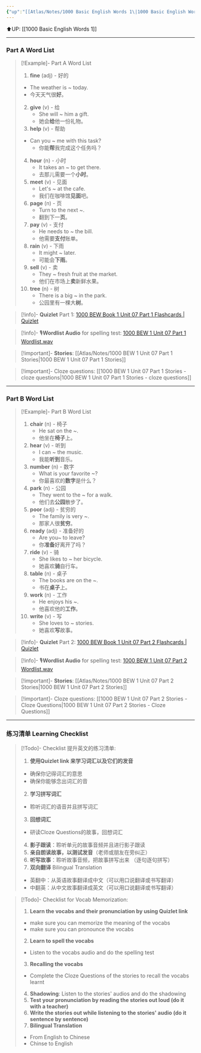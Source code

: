 ```yaml
---
{"up":"[[Atlas/Notes/1000 Basic English Words 1\|1000 Basic English Words 1]]","dg-publish":true,"permalink":"/atlas/notes/1000-basic-english-words-1-unit-07/","dgPassFrontmatter":true}
---
```


⬆️UP: [[1000 Basic English Words 1]]

---
### Part A Word List

> [!Example]- Part A Word List
> 1. **fine** (adj) - 好的  
>	- The weather is ~ today.  
>	-  今天天气很**好**。
> 2. **give** (v) - 给  
>     - She will ~ him a gift.  
>     - 她会**给**他一份礼物。    
> 3. **help** (v) - 帮助  
> 	- Can you ~ me with this task?  
>     - 你能**帮**我完成这个任务吗？
> 4.  **hour** (n) - 小时  
>     - It takes an ~ to get there.  
>     - 去那儿需要一个**小时**。
> 5. **meet** (v) - 见面  
>     - Let's ~ at the cafe.  
>     - 我们在咖啡馆**见面**吧。
> 6. **page** (n) - 页  
>     - Turn to the next ~.  
>     - 翻到下一**页**。
> 7. **pay** (v) - 支付  
>     - He needs to ~ the bill.  
>     - 他需要**支付**账单。
> 8. **rain** (v) - 下雨  
>     - It might ~ later.  
>     - 可能会**下雨**。
> 9. **sell** (v) - 卖  
>     - They ~ fresh fruit at the market.  
>     - 他们在市场上**卖**新鲜水果。
> 10. **tree** (n) - 树  
>     - There is a big ~ in the park.  
>     - 公园里有一棵大**树**。


> [!info]- **Quizlet** Part 1: [1000 BEW Book 1 Unit 07 Part 1 Flashcards | Quizlet](https://quizlet.com/my/933073585/1000-bew-book-1-unit-07-part-1-flash-cards/?i=1vbzw5&x=1jqt)

> [!info]- 🎙️**Wordlist Audio** for spelling test: [1000 BEW 1 Unit 07 Part 1 Wordlist.wav](https://drive.google.com/file/d/1FOhDMfQNpmYJdn8KatfzxCwCmzTQGGfx/view?usp=drive_link)

> [!important]- **Stories**: [[Atlas/Notes/1000 BEW 1 Unit 07 Part 1 Stories\|1000 BEW 1 Unit 07 Part 1 Stories]]

> [!important]- Cloze questions: [[1000 BEW 1 Unit 07 Part 1 Stories - cloze questions\|1000 BEW 1 Unit 07 Part 1 Stories - cloze questions]]

---
### Part B Word List


> [!Example]- Part B Word List
> 1. **chair** (n) - 椅子  
>     - He sat on the ~.  
>     - 他坐在**椅子**上。
 > 2. **hear** (v) - 听到  
>     - I can ~ the music.  
>     - 我能**听到**音乐。
> 3. **number** (n) - 数字  
>     - What is your favorite ~?  
>     - 你最喜欢的**数字**是什么？
> 4. **park** (n) - 公园  
>     - They went to the ~ for a walk.  
>     - 他们去**公园**散步了。
> 5. **poor** (adj) - 贫穷的  
>     - The family is very ~.  
>     - 那家人很**贫穷**。
> 6. **ready** (adj) - 准备好的  
>     - Are you~ to leave?  
>     - 你**准备**好离开了吗？
> 7. **ride** (v) - 骑  
>     - She likes to ~ her bicycle.  
>     - 她喜欢**骑**自行车。
> 8. **table** (n) - 桌子  
>     - The books are on the ~.  
>     - 书在**桌子**上。
> 9. **work** (n) - 工作  
>     - He enjoys his ~.  
>     - 他喜欢他的**工作**。
> 10. **write** (v) - 写  
>     - She loves to ~ stories.  
>     - 她喜欢**写**故事。


> [!info]- **Quizlet** Part 2: [1000 BEW Book 1 Unit 07 Part 2 Flashcards | Quizlet](https://quizlet.com/my/933074061/1000-bew-book-1-unit-07-part-2-flash-cards/?i=1vbzw5&x=1jqt)

> [!info]- 🎙️**Wordlist Audio** for spelling test: [1000 BEW 1 Unit 07 Part 2 Wordlist.wav](https://drive.google.com/file/d/1jTi4aDlxsUMRrbzTk7G_M2cTkkkCFEo1/view?usp=drive_link)

> [!important]- **Stories**: [[Atlas/Notes/1000 BEW 1 Unit 07 Part 2 Stories\|1000 BEW 1 Unit 07 Part 2 Stories]]

> [!important]- Cloze questions: [[1000 BEW 1 Unit 07 Part 2 Stories - Cloze Questions\|1000 BEW 1 Unit 07 Part 2 Stories - Cloze Questions]]

---
### 练习清单 Learning Checklist

> [!Todo]- Checklist 提升英文的练习清单:
> 1. **使用Quizlet link 来学习词汇以及它们的发音** 
>	- 确保你记得词汇的意思 
>	- 确保你能够念出词汇的音 
> 2. **学习拼写词汇** 
>	- 聆听词汇的语音并且拼写词汇 
> 3. **回想词汇**
>	- 研读Cloze Questions的故事，回想词汇 
> 4. **影子跟读**：聆听单元的故事音频并且进行影子跟读 
> 5. **亲自朗读故事，以测试发音**（老师或朋友在旁纠正）
> 6. **听写故事**：聆听故事音频，把故事拼写出来 （逐句逐句拼写）
> 7. **双向翻译** Bilingual Translation 
>	- 英翻中：从英语故事翻译成中文（可以用口说翻译或书写翻译）
>	- 中翻英：从中文故事翻译成英文（可以用口说翻译或书写翻译）

> [!Todo]- Checklist for Vocab Memorization:
> 
> 1. **Learn the vocabs and their pronunciation by using Quizlet link**
>	- make sure you can memorize the meaning of the vocabs
>	- make sure you can pronounce the vocabs
> 2. **Learn to spell the vocabs**
>	- Listen to the vocabs audio and do the spelling test
> 3. **Recalling the vocabs**
>	- Complete the Cloze Questions of the stories to recall the vocabs learnt
> 4. **Shadowing**: Listen to the stories' audios and do the shadowing
> 5. **Test your pronunciation by reading the stories out loud (do it with a teacher)**
> 6. **Write the stories out while listening to the stories' audio (do it sentence by sentence)**
> 7. **Bilingual Translation** 
> 	- From English to Chinese
> 	- Chinse to English

